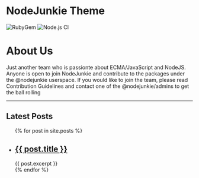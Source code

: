 # NodeJunkie Theme
![RubyGem](https://github.com/NodeJunkie/nodejunkie.github.io/workflows/Gem/badge.svg)
![Node.js CI](https://github.com/NodeJunkie/nodejunkie.github.io/workflows/Node.js%20CI/badge.svg)

# About Us

Just another team who is passionte about ECMA/JavaScript and NodeJS. Anyone is open to join NodeJunkie and contribute 
to the packages under the @nodejunkie userspace. If you would like to join the team, please read Contribution Guidelines 
and contact one of the @nodejunkie/admins to get the ball rolling





---

## Latest Posts

<ul>
  {% for post in site.posts %}
    <li>
      <h2><a href="{{ post.url }}">{{ post.title }}</a></h2>
      {{ post.excerpt }}
    </li>
  {% endfor %}
</ul>
